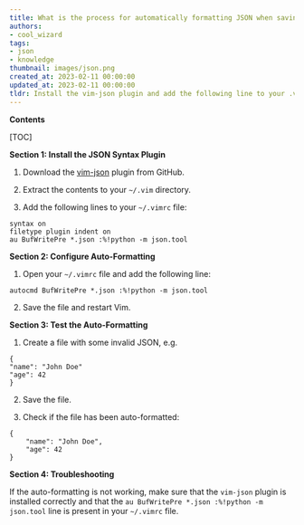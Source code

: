 ```yaml
---
title: What is the process for automatically formatting JSON when saving in vim?
authors:
- cool_wizard
tags:
- json
- knowledge
thumbnail: images/json.png
created_at: 2023-02-11 00:00:00
updated_at: 2023-02-11 00:00:00
tldr: Install the vim-json plugin and add the following line to your .vimrc file autocmd FileType JSON setl formatprg=json\_reformat\ -i\ 4
---
```


**Contents**

[TOC]

**Section 1: Install the JSON Syntax Plugin**

1. Download the [vim-json](https://github.com/elzr/vim-json) plugin from GitHub.

2. Extract the contents to your `~/.vim` directory.

3. Add the following lines to your `~/.vimrc` file:

```
syntax on
filetype plugin indent on
au BufWritePre *.json :%!python -m json.tool
```

**Section 2: Configure Auto-Formatting**

1. Open your `~/.vimrc` file and add the following line:

```
autocmd BufWritePre *.json :%!python -m json.tool
```

2. Save the file and restart Vim.

**Section 3: Test the Auto-Formatting**

1. Create a file with some invalid JSON, e.g.

```
{
"name": "John Doe"
"age": 42
}
```

2. Save the file.

3. Check if the file has been auto-formatted:

```
{
    "name": "John Doe",
    "age": 42
}
```

**Section 4: Troubleshooting**

If the auto-formatting is not working, make sure that the `vim-json` plugin is installed correctly and that the `au BufWritePre *.json :%!python -m json.tool` line is present in your `~/.vimrc` file.
